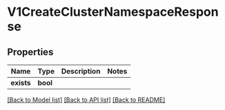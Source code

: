 # V1CreateClusterNamespaceResponse

## Properties
Name | Type | Description | Notes
------------ | ------------- | ------------- | -------------
**exists** | **bool** |  | 

[[Back to Model list]](../README.md#documentation-for-models) [[Back to API list]](../README.md#documentation-for-api-endpoints) [[Back to README]](../README.md)

